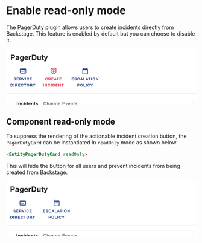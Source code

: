 # Enable read-only mode

The PagerDuty plugin allows users to create incidents directly from Backstage. This feature is enabled by default but you can choose to disable it.

![create-incident-button](../images/create-incident-button.png)

## Component read-only mode

To suppress the rendering of the actionable incident creation button, the `PagerDutyCard` can be instantiated in `readOnly` mode as shown below.

```html
<EntityPagerDutyCard readOnly>
```

This will hide the button for all users and prevent incidents from being created from Backstage.

![read-only-card](../images/create-incident-button-hidden.png)
